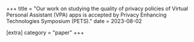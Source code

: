 +++
title = "Our work on studying the quality of privacy policies of Virtual Personal Assistant (VPA) apps is accepted by Privacy Enhancing Technologies Symposium (PETS)."
date = 2023-08-02

[extra]
category = "paper"
+++
